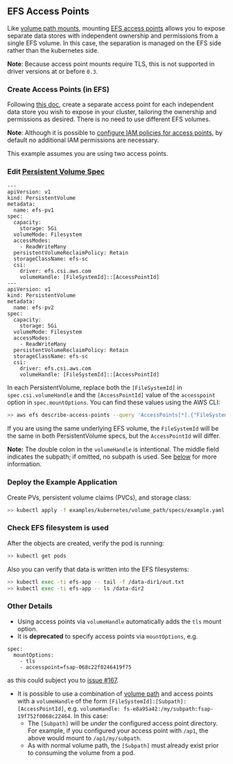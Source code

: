 ## EFS Access Points
Like [volume path mounts](../volume_path), mounting [EFS access points](https://docs.aws.amazon.com/efs/latest/ug/efs-access-points.html) allows you to expose separate data stores with independent ownership and permissions from a single EFS volume.
In this case, the separation is managed on the EFS side rather than the kubernetes side.

**Note**: Because access point mounts require TLS, this is not supported in driver versions at or before `0.3`.

### Create Access Points (in EFS)
Following [this doc](https://docs.aws.amazon.com/efs/latest/ug/create-access-point.html), create a separate access point for each independent data store you wish to expose in your cluster, tailoring the ownership and permissions as desired.
There is no need to use different EFS volumes.

**Note**: Although it is possible to [configure IAM policies for access points](https://docs.aws.amazon.com/efs/latest/ug/efs-access-points.html#access-points-iam-policy), by default no additional IAM permissions are necessary.

This example assumes you are using two access points.

### Edit [Persistent Volume Spec](./specs/example.yaml)
```
---
apiVersion: v1
kind: PersistentVolume
metadata:
  name: efs-pv1
spec:
  capacity:
    storage: 5Gi
  volumeMode: Filesystem
  accessModes:
    - ReadWriteMany
  persistentVolumeReclaimPolicy: Retain
  storageClassName: efs-sc
  csi:
    driver: efs.csi.aws.com
    volumeHandle: [FileSystemId]::[AccessPointId]
---
apiVersion: v1
kind: PersistentVolume
metadata:
  name: efs-pv2
spec:
  capacity:
    storage: 5Gi
  volumeMode: Filesystem
  accessModes:
    - ReadWriteMany
  persistentVolumeReclaimPolicy: Retain
  storageClassName: efs-sc
  csi:
    driver: efs.csi.aws.com
    volumeHandle: [FileSystemId]::[AccessPointId]
```
In each PersistentVolume, replace both the `[FileSystemId]` in `spec.csi.volumeHandle` and the `[AccessPointId]` value of the `accesspoint` option in `spec.mountOptions`.
You can find these values using the AWS CLI:
```sh
>> aws efs describe-access-points --query 'AccessPoints[*].{"FileSystemId": FileSystemId, "AccessPointId": AccessPointId}'
```
If you are using the same underlying EFS volume, the `FileSystemId` will be the same in both PersistentVolume specs, but the `AccessPointId` will differ.

**Note:** The double colon in the `volumeHandle` is intentional.
The middle field indicates the subpath; if omitted, no subpath is used.
See [below](#other-details) for more information.

### Deploy the Example Application
Create PVs, persistent volume claims (PVCs), and storage class:
```sh
>> kubectl apply -f examples/kubernetes/volume_path/specs/example.yaml
```

### Check EFS filesystem is used
After the objects are created, verify the pod is running:

```sh
>> kubectl get pods
```

Also you can verify that data is written into the EFS filesystems:

```sh
>> kubectl exec -ti efs-app -- tail -f /data-dir1/out.txt
>> kubectl exec -ti efs-app -- ls /data-dir2
```

### Other Details
- Using access points via `volumeHandle` automatically adds the `tls` mount option.
- It is **deprecated** to specify access points via `mountOptions`, e.g.
```
spec:
  mountOptions:
    - tls
    - accesspoint=fsap-068c22f0246419f75
```
as this could subject you to
[issue #167](https://github.com/kubernetes-sigs/aws-efs-csi-driver/issues/167).

- It is possible to use a combination of [volume path](../volume_path) and access points
  with a `volumeHandle` of the form `[FileSystemId]:[Subpath]:[AccessPointId]`, e.g.
  `volumeHandle: fs-e8a95a42:/my/subpath:fsap-19f752f0068c22464`. In this case:
  - The `[Subpath]` will be _under_ the configured access point directory. For example,
    if you configured your access point with `/ap1`, the above would mount to
    `/ap1/my/subpath`.
  - As with normal volume path, the `[Subpath]` must already exist prior to consuming
    the volume from a pod.